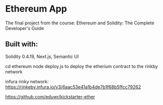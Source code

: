 # Ethereum App

The final project from the course: Ethereum and Solidity: The Complete Developer's Guide

## Built with:

Solidity 0.4.19,
Next.js,
Semantic UI

cd ethereum
node deploy.js
to deploy the etherium contract to the rinkby network

infura rinky network:
https://rinkeby.infura.io/v3/6aac53e41a1b4de7b1f68b5ffcc79262

https://github.com/eduwr/kickstarter-ether

